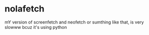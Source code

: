 # nolafetch

mY version of screenfetch and neofetch or sumthing like that, is very slowww bcuz it's using python